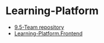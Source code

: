 # Learning-Platform

- [9.5-Team repository](https://github.com/sahland/9.5-Team)
- [Learning-Platform.Frontend](https://github.com/sahland/Learning-Platform.Frontend/tree/4836bdb011d57669a344f742bb8a1b6a46261995)